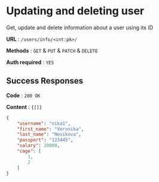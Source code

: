 # Updating and deleting user

Get, update and delete information about a user using its ID

**URL** : `/users/info/<int:pk>/`

**Methods** : `GET` & `PUT` & `PATCH` & `DELETE`

**Auth required** : `YES`


## Success Responses

**Code** : `200 OK`

**Content** : `{[]}`

```json
{
    "username": "nika1",
    "first_name": "Veronika",
    "last_name": "Novikova",
    "passport": "123445",
    "salary": 20000,
    "cage": [
        1,
        2
    ]
}
```